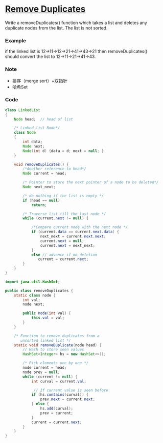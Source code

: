 # [Remove Duplicates](https://www.geeksforgeeks.org/remove-duplicates-from-an-unsorted-linked-list/)

Write a removeDuplicates\(\) function which takes a list and deletes any duplicate nodes from the list. The list is not sorted.

### Example

if the linked list is 12-&gt;11-&gt;12-&gt;21-&gt;41-&gt;43-&gt;21 then removeDuplicates\(\) should convert the list to 12-&gt;11-&gt;21-&gt;41-&gt;43.

### Note

* 排序（merge sort）+双指针
* 哈希Set

### Code

```java
class LinkedList 
{ 
    Node head;  // head of list 

    /* Linked list Node*/
    class Node 
    { 
        int data; 
        Node next; 
        Node(int d) {data = d; next = null; } 
    } 

    void removeDuplicates() { 
        /*Another reference to head*/
        Node current = head; 

        /* Pointer to store the next pointer of a node to be deleted*/
        Node next_next; 

        /* do nothing if the list is empty */
        if (head == null)     
            return; 

        /* Traverse list till the last node */
        while (current.next != null) { 

            /*Compare current node with the next node */
            if (current.data == current.next.data) { 
                next_next = current.next.next; 
                current.next = null; 
                current.next = next_next; 
            } 
            else // advance if no deletion 
               current = current.next; 
        } 
    } 
}
```

```java
import java.util.HashSet; 

public class removeDuplicates { 
    static class node { 
        int val; 
        node next; 

        public node(int val) { 
            this.val = val; 
        } 
    } 

    /* Function to remove duplicates from a 
       unsorted linked list */
    static void removeDuplicate(node head) { 
        // Hash to store seen values 
        HashSet<Integer> hs = new HashSet<>(); 

        /* Pick elements one by one */
        node current = head; 
        node prev = null; 
        while (current != null) { 
            int curval = current.val; 

             // If current value is seen before 
            if (hs.contains(curval)) { 
                prev.next = current.next; 
            } else { 
                hs.add(curval); 
                prev = current; 
            } 
            current = current.next; 
        }  
    } 
}
```



